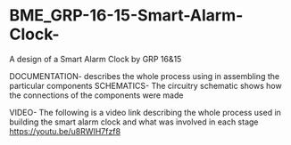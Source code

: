 # BME_GRP-16-15-Smart-Alarm-Clock-
A design of a Smart Alarm Clock by GRP 16&amp;15

DOCUMENTATION- describes the whole process using in assembling the particular components
SCHEMATICS- The circuitry schematic shows how the connections of the components were made

VIDEO- The following is a video link describing the whole process used in building the smart alarm clock and what was involved in each stage
https://youtu.be/u8RWIH7fzf8


